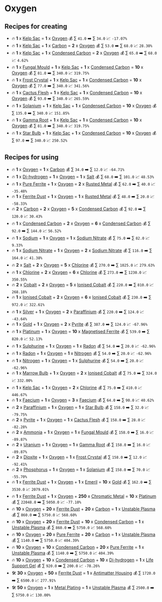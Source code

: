 # Oxygen

## Recipes for creating

* 🔥 **1** x [Kelp Sac](<Kelp Sac.md>) = **1** x [Oxygen](<Oxygen.md>) 💰 ∑ `41.0` ➡️ ∑ `34.0` 📈 `-17.07%`
* 🔥 **1** x [Kelp Sac](<Kelp Sac.md>) + **1** x [Carbon](<Carbon.md>) = **2** x [Oxygen](<Oxygen.md>) 💰 ∑ `53.0` ➡️ ∑ `68.0` 📈 `28.30%`
* 🔥 **1** x [Kelp Sac](<Kelp Sac.md>) + **1** x [Condensed Carbon](<Condensed Carbon.md>) = **2** x [Oxygen](<Oxygen.md>) 💰 ∑ `65.0` ➡️ ∑ `68.0` 📈 `4.62%`
* 🔥 **1** x [Fungal Mould](<Fungal Mould.md>) + **1** x [Kelp Sac](<Kelp Sac.md>) + **1** x [Condensed Carbon](<Condensed Carbon.md>) = **10** x [Oxygen](<Oxygen.md>) 💰 ∑ `81.0` ➡️ ∑ `340.0` 📈 `319.75%`
* 🔥 **1** x [Frost Crystal](<Frost Crystal.md>) + **1** x [Kelp Sac](<Kelp Sac.md>) + **1** x [Condensed Carbon](<Condensed Carbon.md>) = **10** x [Oxygen](<Oxygen.md>) 💰 ∑ `77.0` ➡️ ∑ `340.0` 📈 `341.56%`
* 🔥 **1** x [Cactus Flesh](<Cactus Flesh.md>) + **1** x [Kelp Sac](<Kelp Sac.md>) + **1** x [Condensed Carbon](<Condensed Carbon.md>) = **10** x [Oxygen](<Oxygen.md>) 💰 ∑ `93.0` ➡️ ∑ `340.0` 📈 `265.59%`
* 🔥 **1** x [Solanium](<Solanium.md>) + **1** x [Kelp Sac](<Kelp Sac.md>) + **1** x [Condensed Carbon](<Condensed Carbon.md>) = **10** x [Oxygen](<Oxygen.md>) 💰 ∑ `135.0` ➡️ ∑ `340.0` 📈 `151.85%`
* 🔥 **1** x [Gamma Root](<Gamma Root.md>) + **1** x [Kelp Sac](<Kelp Sac.md>) + **1** x [Condensed Carbon](<Condensed Carbon.md>) = **10** x [Oxygen](<Oxygen.md>) 💰 ∑ `81.0` ➡️ ∑ `340.0` 📈 `319.75%`
* 🔥 **1** x [Star Bulb](<Star Bulb.md>) + **1** x [Kelp Sac](<Kelp Sac.md>) + **1** x [Condensed Carbon](<Condensed Carbon.md>) = **10** x [Oxygen](<Oxygen.md>) 💰 ∑ `97.0` ➡️ ∑ `340.0` 📈 `250.52%`


## Recipes for using

* 🔥 **1** x [Oxygen](<Oxygen.md>) = **1** x [Carbon](<Carbon.md>) 💰 ∑ `34.0` ➡️ ∑ `12.0` 📈 `-64.71%`
* 🔥 **1** x [Di-hydrogen](<Di-hydrogen.md>) + **1** x [Oxygen](<Oxygen.md>) = **1** x [Salt](<Salt.md>) 💰 ∑ `68.0` ➡️ ∑ `101.0` 📈 `48.53%`
* 🔥 **1** x [Pure Ferrite](<Pure Ferrite.md>) + **1** x [Oxygen](<Oxygen.md>) = **2** x [Rusted Metal](<Rusted Metal.md>) 💰 ∑ `62.0` ➡️ ∑ `40.0` 📈 `-35.48%`
* 🔥 **1** x [Ferrite Dust](<Ferrite Dust.md>) + **1** x [Oxygen](<Oxygen.md>) = **1** x [Rusted Metal](<Rusted Metal.md>) 💰 ∑ `48.0` ➡️ ∑ `20.0` 📈 `-58.33%`
* 🔥 **2** x [Carbon](<Carbon.md>) + **2** x [Oxygen](<Oxygen.md>) = **5** x [Condensed Carbon](<Condensed Carbon.md>) 💰 ∑ `92.0` ➡️ ∑ `120.0` 📈 `30.43%`
* 🔥 **1** x [Condensed Carbon](<Condensed Carbon.md>) + **2** x [Oxygen](<Oxygen.md>) = **6** x [Condensed Carbon](<Condensed Carbon.md>) 💰 ∑ `92.0` ➡️ ∑ `144.0` 📈 `56.52%`
* 🔥 **1** x [Sodium](<Sodium.md>) + **1** x [Oxygen](<Oxygen.md>) = **1** x [Sodium Nitrate](<Sodium Nitrate.md>) 💰 ∑ `75.0` ➡️ ∑ `82.0` 📈 `9.33%`
* 🔥 **1** x [Sodium Nitrate](<Sodium Nitrate.md>) + **1** x [Oxygen](<Oxygen.md>) = **2** x [Sodium Nitrate](<Sodium Nitrate.md>) 💰 ∑ `116.0` ➡️ ∑ `164.0` 📈 `41.38%`
* 🔥 **2** x [Salt](<Salt.md>) + **2** x [Oxygen](<Oxygen.md>) = **5** x [Chlorine](<Chlorine.md>) 💰 ∑ `270.0` ➡️ ∑ `1025.0` 📈 `279.63%`
* 🔥 **1** x [Chlorine](<Chlorine.md>) + **2** x [Oxygen](<Oxygen.md>) = **6** x [Chlorine](<Chlorine.md>) 💰 ∑ `273.0` ➡️ ∑ `1230.0` 📈 `350.55%`
* 🔥 **2** x [Cobalt](<Cobalt.md>) + **2** x [Oxygen](<Oxygen.md>) = **5** x [Ionised Cobalt](<Ionised Cobalt.md>) 💰 ∑ `220.0` ➡️ ∑ `810.0` 📈 `268.18%`
* 🔥 **1** x [Ionised Cobalt](<Ionised Cobalt.md>) + **2** x [Oxygen](<Oxygen.md>) = **6** x [Ionised Cobalt](<Ionised Cobalt.md>) 💰 ∑ `230.0` ➡️ ∑ `972.0` 📈 `322.61%`
* 🔥 **1** x [Silver](<Silver.md>) + **1** x [Oxygen](<Oxygen.md>) = **2** x [Paraffinium](<Paraffinium.md>) 💰 ∑ `220.0` ➡️ ∑ `124.0` 📈 `-43.64%`
* 🔥 **1** x [Gold](<Gold.md>) + **1** x [Oxygen](<Oxygen.md>) = **2** x [Pyrite](<Pyrite.md>) 💰 ∑ `387.0` ➡️ ∑ `124.0` 📈 `-67.96%`
* 🔥 **1** x [Platinum](<Platinum.md>) + **1** x [Oxygen](<Oxygen.md>) = **10** x [Magnetised Ferrite](<Magnetised Ferrite.md>) 💰 ∑ `539.0` ➡️ ∑ `820.0` 📈 `52.13%`
* 🔥 **1** x [Sulphurine](<Sulphurine.md>) + **1** x [Oxygen](<Oxygen.md>) = **1** x [Radon](<Radon.md>) 💰 ∑ `54.0` ➡️ ∑ `20.0` 📈 `-62.96%`
* 🔥 **1** x [Radon](<Radon.md>) + **1** x [Oxygen](<Oxygen.md>) = **1** x [Nitrogen](<Nitrogen.md>) 💰 ∑ `54.0` ➡️ ∑ `20.0` 📈 `-62.96%`
* 🔥 **1** x [Nitrogen](<Nitrogen.md>) + **1** x [Oxygen](<Oxygen.md>) = **1** x [Sulphurine](<Sulphurine.md>) 💰 ∑ `54.0` ➡️ ∑ `20.0` 📈 `-62.96%`
* 🔥 **1** x [Marrow Bulb](<Marrow Bulb.md>) + **1** x [Oxygen](<Oxygen.md>) = **2** x [Ionised Cobalt](<Ionised Cobalt.md>) 💰 ∑ `75.0` ➡️ ∑ `324.0` 📈 `332.00%`
* 🔥 **1** x [Kelp Sac](<Kelp Sac.md>) + **1** x [Oxygen](<Oxygen.md>) = **2** x [Chlorine](<Chlorine.md>) 💰 ∑ `75.0` ➡️ ∑ `410.0` 📈 `446.67%`
* 🔥 **1** x [Faecium](<Faecium.md>) + **1** x [Oxygen](<Oxygen.md>) = **3** x [Faecium](<Faecium.md>) 💰 ∑ `64.0` ➡️ ∑ `90.0` 📈 `40.62%`
* 🔥 **2** x [Paraffinium](<Paraffinium.md>) + **1** x [Oxygen](<Oxygen.md>) = **1** x [Star Bulb](<Star Bulb.md>) 💰 ∑ `158.0` ➡️ ∑ `32.0` 📈 `-79.75%`
* 🔥 **2** x [Pyrite](<Pyrite.md>) + **1** x [Oxygen](<Oxygen.md>) = **1** x [Cactus Flesh](<Cactus Flesh.md>) 💰 ∑ `158.0` ➡️ ∑ `28.0` 📈 `-82.28%`
* 🔥 **2** x [Ammonia](<Ammonia.md>) + **1** x [Oxygen](<Oxygen.md>) = **1** x [Fungal Mould](<Fungal Mould.md>) 💰 ∑ `158.0` ➡️ ∑ `16.0` 📈 `-89.87%`
* 🔥 **2** x [Uranium](<Uranium.md>) + **1** x [Oxygen](<Oxygen.md>) = **1** x [Gamma Root](<Gamma Root.md>) 💰 ∑ `158.0` ➡️ ∑ `16.0` 📈 `-89.87%`
* 🔥 **2** x [Dioxite](<Dioxite.md>) + **1** x [Oxygen](<Oxygen.md>) = **1** x [Frost Crystal](<Frost Crystal.md>) 💰 ∑ `158.0` ➡️ ∑ `12.0` 📈 `-92.41%`
* 🔥 **2** x [Phosphorus](<Phosphorus.md>) + **1** x [Oxygen](<Oxygen.md>) = **1** x [Solanium](<Solanium.md>) 💰 ∑ `158.0` ➡️ ∑ `70.0` 📈 `-55.70%`
* 🔥 **1** x [Ferrite Dust](<Ferrite Dust.md>) + **1** x [Oxygen](<Oxygen.md>) + **1** x [Emeril](<Emeril.md>) = **10** x [Gold](<Gold.md>) 💰 ∑ `162.0` ➡️ ∑ `3530.0` 📈 `2079.01%`
* 🔥 **1** x [Ferrite Dust](<Ferrite Dust.md>) + **1** x [Oxygen](<Oxygen.md>) + **250** x [Chromatic Metal](<Chromatic Metal.md>) = **10** x [Platinum](<Platinum.md>) 💰 ∑ `22048.0` ➡️ ∑ `5050.0` 📈 `-77.10%`
* 🔥 **10** x [Oxygen](<Oxygen.md>) + **20** x [Ferrite Dust](<Ferrite Dust.md>) + **20** x [Carbon](<Carbon.md>) = **1** x [Unstable Plasma](<Unstable Plasma.md>) 💰 ∑ `860.0` ➡️ ∑ `5750.0` 📈 `568.60%`
* 🔥 **10** x [Oxygen](<Oxygen.md>) + **20** x [Ferrite Dust](<Ferrite Dust.md>) + **10** x [Condensed Carbon](<Condensed Carbon.md>) = **1** x [Unstable Plasma](<Unstable Plasma.md>) 💰 ∑ `860.0` ➡️ ∑ `5750.0` 📈 `568.60%`
* 🔥 **10** x [Oxygen](<Oxygen.md>) + **20** x [Pure Ferrite](<Pure Ferrite.md>) + **20** x [Carbon](<Carbon.md>) = **1** x [Unstable Plasma](<Unstable Plasma.md>) 💰 ∑ `1140.0` ➡️ ∑ `5750.0` 📈 `404.39%`
* 🔥 **10** x [Oxygen](<Oxygen.md>) + **10** x [Condensed Carbon](<Condensed Carbon.md>) + **20** x [Pure Ferrite](<Pure Ferrite.md>) = **1** x [Unstable Plasma](<Unstable Plasma.md>) 💰 ∑ `1140.0` ➡️ ∑ `5750.0` 📈 `404.39%`
* 🔥 **10** x [Oxygen](<Oxygen.md>) + **10** x [Condensed Carbon](<Condensed Carbon.md>) + **10** x [Di-hydrogen](<Di-hydrogen.md>) = **1** x [Life Support Gel](<Life Support Gel.md>) 💰 ∑ `920.0` ➡️ ∑ `200.0` 📈 `-78.26%`
* 🛠️ **30** x [Oxygen](<Oxygen.md>) + **50** x [Ferrite Dust](<Ferrite Dust.md>) = **1** x [Antimatter Housing](<Antimatter Housing.md>) 💰 ∑ `1720.0` ➡️ ∑ `6500.0` 📈 `277.91%`
* 🛠️ **50** x [Oxygen](<Oxygen.md>) + **1** x [Metal Plating](<Metal Plating.md>) = **1** x [Unstable Plasma](<Unstable Plasma.md>) 💰 ∑ `2500.0` ➡️ ∑ `5750.0` 📈 `130.00%`
